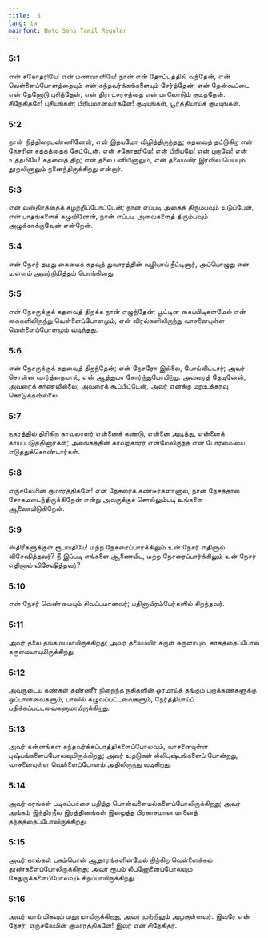 ```yaml
---
title:  5
lang: ta
mainfont: Noto Sans Tamil Regular
---
```


###  5:1

என் சகோதரியே! என் மணவாளியே! நான் என் தோட்டத்தில் வந்தேன், என் வெள்ளைப்போளத்தையும் என் கந்தவர்க்கங்களையும் சேர்த்தேன்; என் தேன்கூட்டை என் தேனோடு புசித்தேன்; என் திராட்சரசத்தை என் பாலோடும் குடித்தேன். சிநேகிதரே! புசியுங்கள்; பிரியமானவர்களே! குடியுங்கள், பூர்த்தியாய்க் குடியுங்கள்.

###  5:2

நான் நித்திரைபண்ணினேன், என் இதயமோ விழித்திருந்தது; கதவைத் தட்டுகிற என் நேசரின் சத்தத்தைக் கேட்டேன்: என் சகோதரியே! என் பிரியமே! என் புறாவே! என் உத்தமியே! கதவைத் திற; என் தலை பனியினாலும், என் தலைமயிர் இரவில் பெய்யும் தூறலினாலும் நனைந்திருக்கிறது என்றார்.

###  5:3

என் வஸ்திரத்தைக் கழற்றிப்போட்டேன்; நான் எப்படி அதைத் திரும்பவும் உடுப்பேன், என் பாதங்களைக் கழுவினேன், நான் எப்படி அவைகளைத் திரும்பவும் அழுக்காக்குவேன் என்றேன்.

###  5:4

என் நேசர் தமது கையைக் கதவுத் துவாரத்தின் வழியாய் நீட்டினார், அப்பொழுது என் உள்ளம் அவர்நிமித்தம் பொங்கினது.

###  5:5

என் நேசருக்குக் கதவைத் திறக்க நான் எழுந்தேன்; பூட்டின கைப்பிடிகள்மேல் என் கைகளிலிருந்து வெள்ளைப்போளமும், என் விரல்களிலிருந்து வாசனையுள்ள வெள்ளைப்போளமும் வடிந்தது.

###  5:6

என் நேசருக்குக் கதவைத் திறந்தேன்; என் நேசரோ இல்லை, போய்விட்டார்; அவர் சொன்ன வார்த்தையால், என் ஆத்துமா சோர்ந்துபோயிற்று. அவரைத் தேடினேன், அவரைக் காணவில்லை; அவரைக் கூப்பிட்டேன், அவர் எனக்கு மறுஉத்தரவு கொடுக்கவில்லை.

###  5:7

நகரத்தில் திரிகிற காவலாளர் என்னைக் கண்டு, என்னை அடித்து, என்னைக் காயப்படுத்தினார்கள்; அலங்கத்தின் காவற்காரர் என்மேலிருந்த என் போர்வையை எடுத்துக்கொண்டார்கள்.

###  5:8

எருசலேமின் குமாரத்திகளே! என் நேசரைக் கண்டீர்களானால், நான் நேசத்தால் சோகமடைந்திருக்கிறேன் என்று அவருக்குச் சொல்லும்படி உங்களை ஆணையிடுகிறேன்.

###  5:9

ஸ்திரீகளுக்குள் ரூபவதியே! மற்ற நேசரைப்பார்க்கிலும் உன் நேசர் எதினால் விசேஷித்தவர்? நீ இப்படி எங்களை ஆணையிட, மற்ற நேசரைப்பார்க்கிலும் உன் நேசர் எதினால் விசேஷித்தவர்?

###  5:10

என் நேசர் வெண்மையும் சிவப்புமானவர்; பதினாயிரம்பேர்களில் சிறந்தவர்.

###  5:11

அவர் தலை தங்கமயமாயிருக்கிறது; அவர் தலைமயிர் சுருள் சுருளாயும், காகத்தைப்போல் கருமையாயுமிருக்கிறது.

###  5:12

அவருடைய கண்கள் தண்ணீர் நிறைந்த நதிகளின் ஓரமாய்த் தங்கும் புறாக்கண்களுக்கு ஒப்பானவைகளும், பாலில் கழுவப்பட்டவைகளும், நேர்த்தியாய்ப் பதிக்கப்பட்டவைகளுமாயிருக்கிறது.

###  5:13

அவர் கன்னங்கள் கந்தவர்க்கப்பாத்திகளைப்போலவும், வாசனையுள்ள புஷ்பங்களைப்போலவுமிருக்கிறது; அவர் உதடுகள் லீலிபுஷ்பங்களைப் போன்றது, வாசனையுள்ள வெள்ளைப்போளம் அதிலிருந்து வடிகிறது.

###  5:14

அவர் கரங்கள் படிகப்பச்சை பதித்த பொன்வளையல்களைப்போலிருக்கிறது; அவர் அங்கம் இந்திரநீல இரத்தினங்கள் இழைத்த பிரகாசமான யானைத் தந்தத்தைப்போலிருக்கிறது.

###  5:15

அவர் கால்கள் பசும்பொன் ஆதாரங்களின்மேல் நிற்கிற வெள்ளைக்கல் தூண்களைப்போலிருக்கிறது; அவர் ரூபம் லீபனோனைப்போலவும் கேதுருக்களைப்போலவும் சிறப்பாயிருக்கிறது.

###  5:16

அவர் வாய் மிகவும் மதுரமாயிருக்கிறது; அவர் முற்றிலும் அழகுள்ளவர். இவரே என் நேசர்; எருசலேமின் குமாரத்திகளே! இவர் என் சிநேகிதர்.

